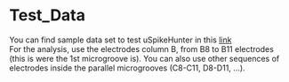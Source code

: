 # Test_Data
You can find sample data set to test uSpikeHunter in this <a href="https://www.dropbox.com/s/4dm3w0d0zxg7r6w/2018-01-30T17-36-05DIV15.h5?dl=0">link</a>
<br>
For the analysis, use the electrodes column B, from B8 to B11 electrodes (this is were the 1st microgroove is). You can also use other sequences of electrodes inside the parallel microgrooves (C8-C11, D8-D11, ...).
